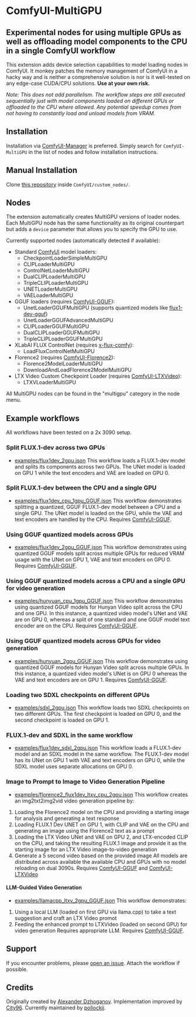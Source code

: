 # ComfyUI-MultiGPU

## Experimental nodes for using multiple GPUs as well as offloading model components to the CPU in a single ComfyUI workflow

This extension adds device selection capabilities to model loading nodes in ComfyUI. It monkey patches the memory management of ComfyUI in a hacky way and is neither a comprehensive solution is nor is it well-tested on any edge-case CUDA/CPU solutions. **Use at your own risk.**

*Note: This does not add parallelism. The workflow steps are still executed sequentially just with model components loaded on different GPUs or offloaded to the CPU where allowed. Any potential speedup comes from not having to constantly load and unload models from VRAM.*

## Installation

Installation via [ComfyUI-Manager](https://github.com/ltdrdata/ComfyUI-Manager) is preferred. Simply search for `ComfyUI-MultiGPU` in the list of nodes and follow installation instructions.

## Manual Installation

Clone [this repository](https://github.com/pollockjj/ComfyUI-MultiGPU) inside `ComfyUI/custom_nodes/`.

## Nodes

The extension automatically creates MultiGPU versions of loader nodes. Each MultiGPU node has the same functionality as its original counterpart but adds a `device` parameter that allows you to specify the GPU to use.

Currently supported nodes (automatically detected if available):

- Standard [ComfyUI](https://github.com/comfyanonymous/ComfyUI) model loaders:
  - CheckpointLoaderSimpleMultiGPU
  - CLIPLoaderMultiGPU
  - ControlNetLoaderMultiGPU
  - DualCLIPLoaderMultiGPU
  - TripleCLIPLoaderMultiGPU
  - UNETLoaderMultiGPU
  - VAELoaderMultiGPU
- GGUF loaders (requires [ComfyUI-GGUF](https://github.com/city96/ComfyUI-GGUF)):
  - UnetLoaderGGUFMultiGPU (supports quantized models like [flux1-dev-gguf](https://huggingface.co/city96/FLUX.1-dev-gguf))
  - UnetLoaderGGUFAdvancedMultiGPU
  - CLIPLoaderGGUFMultiGPU
  - DualCLIPLoaderGGUFMultiGPU
  - TripleCLIPLoaderGGUFMultiGPU
- XLabAI FLUX ControlNet (requires [x-flux-comfy](https://github.com/XLabAI/x-flux-comfyui)):
  - LoadFluxControlNetMultiGPU
- Florence2 (requires [ComfyUI-Florence2](https://github.com/kijai/ComfyUI-Florence2)):
  - Florence2ModelLoaderMultiGPU
  - DownloadAndLoadFlorence2ModelMultiGPU
- LTX Video Custom Checkpoint Loader (requires [ComfyUI-LTXVideo](https://github.com/Lightricks/ComfyUI-LTXVideo)):
  - LTXVLoaderMultiGPU

All MultiGPU nodes can be found in the "multigpu" category in the node menu.

## Example workflows

All workflows have been tested on a 2x 3090 setup.

### Split FLUX.1-dev across two GPUs

- [examples/flux1dev_2gpu.json](https://github.com/pollockjj/ComfyUI-MultiGPU/blob/main/examples/flux1dev_2gpu.json)
This workflow loads a FLUX.1-dev model and splits its components across two GPUs. The UNet model is loaded on GPU 1 while the text encoders and VAE are loaded on GPU 0.

### Split FLUX.1-dev between the CPU and a single GPU

- [examples/flux1dev_cpu_1gpu_GGUF.json](https://github.com/pollockjj/ComfyUI-MultiGPU/blob/main/examples/flux1dev_cpu_1gpu_GGUF.json)
This workflow demonstrates splitting a quantized, GGUF FLUX.1-dev model between a CPU and a single GPU. The UNet model is loaded on the GPU, while the VAE and text encoders are handled by the CPU. Requires [ComfyUI-GGUF](https://github.com/city96/ComfyUI-GGUF).

### Using GGUF quantized models across GPUs

- [examples/flux1dev_2gpu_GGUF.json](https://github.com/pollockjj/ComfyUI-MultiGPU/blob/main/examples/flux1dev_2gpu_GGUF.json)
This workflow demonstrates using quantized GGUF models split across multiple GPUs for reduced VRAM usage with the UNet on GPU 1, VAE and text encoders on GPU 0. Requires [ComfyUI-GGUF](https://github.com/city96/ComfyUI-GGUF).

### Using GGUF quantized models across a CPU and a single GPU for video generation

- [examples/hunyuan_cpu_1gpu_GGUF.json](https://github.com/pollockjj/ComfyUI-MultiGPU/blob/main/examples/hunyuan_cpu_1gpu_GGUF.json)
This workflow demonstrates using quantized GGUF models for Hunyan Video split across the CPU and one GPU. In this instance, a quantized video model's UNet and VAE are on GPU 0, whereas a split of one standard and one GGUF model text encoder are on the CPU. Requires [ComfyUI-GGUF](https://github.com/city96/ComfyUI-GGUF).

### Using GGUF quantized models across GPUs for video generation

- [examples/hunyuan_2gpu_GGUF.json](https://github.com/pollockjj/ComfyUI-MultiGPU/blob/main/examples/hunyuan_2gpu_GGUF.json)
This workflow demonstrates using quantized GGUF models for Hunyan Video split across multiple GPUs. In this instance, a quantized video model's UNet is on GPU 0 whereas the VAE and text encoders are on GPU 1. Requires [ComfyUI-GGUF](https://github.com/city96/ComfyUI-GGUF).

### Loading two SDXL checkpoints on different GPUs

- [examples/sdxl_2gpu.json](https://github.com/pollockjj/ComfyUI-MultiGPU/blob/main/examples/sdxl_2gpu.json)
This workflow loads two SDXL checkpoints on two different GPUs. The first checkpoint is loaded on GPU 0, and the second checkpoint is loaded on GPU 1.

### FLUX.1-dev and SDXL in the same workflow

- [examples/flux1dev_sdxl_2gpu.json](https://github.com/pollockjj/ComfyUI-MultiGPU/blob/main/examples/flux1dev_sdxl_2gpu.json)
This workflow loads a FLUX.1-dev model and an SDXL model in the same workflow. The FLUX.1-dev model has its UNet on GPU 1 with VAE and text encoders on GPU 0, while the SDXL model uses separate allocations on GPU 0.

### Image to Prompt to Image to Video Generation Pipeline

- [examples/florence2_flux1dev_ltxv_cpu_2gpu.json](https://github.com/pollockjj/ComfyUI-MultiGPU/blob/main/examples/florence2_flux1dev_ltxv_cpu_2gpu.json)
This workflow creates an img2txt2img2vid video generation pipeline by:

 1. Loading the Florence2 model on the CPU and providing a starting image for analysis and generating a text response
 2. Loading FLUX.1 Dev UNET on GPU 1, with CLIP and VAE on the CPU and generating an image using the Florence2 text as a prompt
 3. Loading the LTX Video UNet and VAE on GPU 2, and LTX-encoded CLIP on the CPU, and taking the resulting FLUX.1 image and provide it as the starting image for an LTX Video image-to-video generation
 4. Generate a 5 second video based on the provided image
All models are distributed across available the available CPU and GPUs with no model reloading on dual 3090s. Requires [ComfyUI-GGUF](https://github.com/city96/ComfyUI-GGUF) and [ComfyUI-LTXVideo](https://github.com/Lightricks/ComfyUI-LTXVideo)

#### LLM-Guided Video Generation

- [examples/llamacpp_ltxv_2gpu_GGUF.json](https://github.com/pollockjj/ComfyUI-MultiGPU/blob/main/examples/llamacpp_ltxv_2gpu_GGUF.json)
This workflow demonstrates:

1. Using a local LLM (loaded on first GPU via llama.cpp) to take a text suggestion and craft an LTX Video promot
2. Feeding the enhanced prompt to LTXVideo (loaded on second GPU) for video generation
Requires appropriate LLM. Requires [ComfyUI-GGUF](https://github.com/city96/ComfyUI-GGUF).

## Support

If you encounter problems, please [open an issue](https://github.com/pollockjj/ComfyUI-MultiGPU/issues/new). Attach the workflow if possible.

## Credits

Originally created by [Alexander Dzhoganov](https://github.com/AlexanderDzhoganov).
Implementation improved by [City96](https://v100s.net/).
Currently maintained by [pollockjj](https://github.com/pollockjj).
